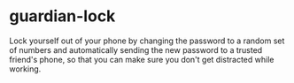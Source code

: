 # guardian-lock
Lock yourself out of your phone by changing the password to a random set of numbers and automatically sending the new password to a trusted friend's phone, so that you can make sure you don't get distracted while working.
